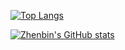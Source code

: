 [![Top Langs](https://github-readme-stats.vercel.app/api/top-langs/?username=zhenbin-z&layout=compact)](https://github.com/anuraghazra/github-readme-stats)

[![Zhenbin's GitHub stats](https://github-readme-stats.vercel.app/api?username=zhenbin-z)](https://github.com/anuraghazra/github-readme-stats)